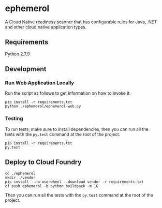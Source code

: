 # ephemerol
A Cloud Native readiness scanner that has configurable rules for Java, .NET and other cloud native application types.

## Requirements
Python 2.7.9

## Development
### Run Web Application Locally
Run the script as follows to get information on how to invoke it:
```
pip install -r requirements.txt
python ./ephemerol/ephemerol-web.py

```

### Testing
To run tests, make sure to install dependencies, then you can run all the tests with the `py.test` command at the root of the project.
```
pip install -r requirements.txt
py.test
```

## Deploy to Cloud Foundry
```
cd ./ephemerol
mkdir ./vendor
pip install --no-use-wheel --download vendor -r requirements.txt
cf push ephemerol -b python_buildpack -m 1G
```

Then you can run all the tests with the `py.test` command at the root of the project.